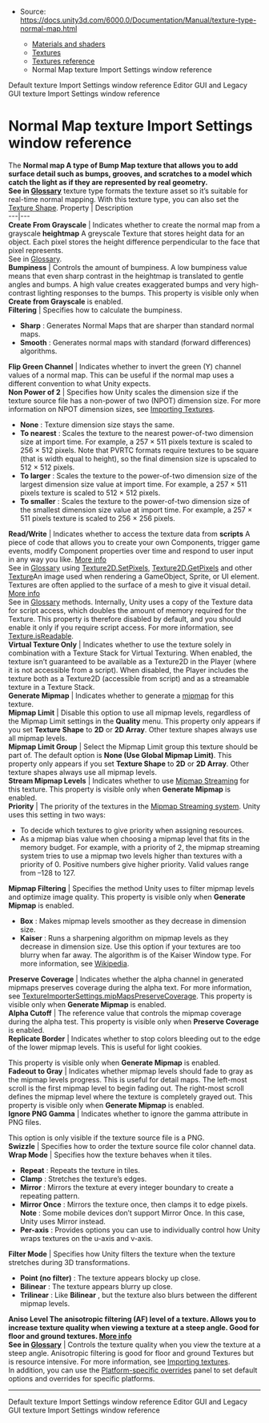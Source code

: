 * Source: https://docs.unity3d.com/6000.0/Documentation/Manual/texture-type-normal-map.html

  * [Materials and shaders](https://docs.unity3d.com/6000.0/Documentation/Manual/materials-and-shaders.html)
  * [Textures](https://docs.unity3d.com/6000.0/Documentation/Manual/Textures-landing.html)
  * [Textures reference](https://docs.unity3d.com/6000.0/Documentation/Manual/textures-reference.html)
  * Normal Map texture Import Settings window reference


[](https://docs.unity3d.com/6000.0/Documentation/Manual/texture-type-default.html)
Default texture Import Settings window reference
[](https://docs.unity3d.com/6000.0/Documentation/Manual/texture-type-editor-gui-and-legacy-gui.html)
Editor GUI and Legacy GUI texture Import Settings window reference
# Normal Map texture Import Settings window reference
The ****Normal map** A type of Bump Map texture that allows you to add surface detail such as bumps, grooves, and scratches to a model which catch the light as if they are represented by real geometry.  
See in [Glossary](https://docs.unity3d.com/6000.0/Documentation/Manual/Glossary.html#Normalmap)** texture type formats the texture asset so it’s suitable for real-time normal mapping. With this texture type, you can also set the [Texture Shape](https://docs.unity3d.com/6000.0/Documentation/Manual/class-TextureImporter.html#textureshape).
Property | Description  
---|---  
**Create From Grayscale** | Indicates whether to create the normal map from a grayscale **heightmap** A greyscale Texture that stores height data for an object. Each pixel stores the height difference perpendicular to the face that pixel represents.  
See in [Glossary](https://docs.unity3d.com/6000.0/Documentation/Manual/Glossary.html#Heightmap).  
**Bumpiness** | Controls the amount of bumpiness. A low bumpiness value means that even sharp contrast in the heightmap is translated to gentle angles and bumps. A high value creates exaggerated bumps and very high-contrast lighting responses to the bumps. This property is visible only when **Create from Grayscale** is enabled.  
**Filtering** | Specifies how to calculate the bumpiness. 
  * **Sharp** : Generates Normal Maps that are sharper than standard normal maps.
  * **Smooth** : Generates normal maps with standard (forward differences) algorithms.

  
**Flip Green Channel** | Indicates whether to invert the green (Y) channel values of a normal map. This can be useful if the normal map uses a different convention to what Unity expects.  
**Non Power of 2** | Specifies how Unity scales the dimension size if the texture source file has a non-power of two (NPOT) dimension size. For more information on NPOT dimension sizes, see [Importing Textures](https://docs.unity3d.com/6000.0/Documentation/Manual/ImportingTextures.html). 
  * **None** : Texture dimension size stays the same.
  * **To nearest** : Scales the texture to the nearest power-of-two dimension size at import time. For example, a 257 × 511 pixels texture is scaled to 256 × 512 pixels. Note that PVRTC formats require textures to be square (that is width equal to height), so the final dimension size is upscaled to 512 × 512 pixels.
  * **To larger** : Scales the texture to the power-of-two dimension size of the largest dimension size value at import time. For example, a 257 × 511 pixels texture is scaled to 512 × 512 pixels.
  * **To smaller** : Scales the texture to the power-of-two dimension size of the smallest dimension size value at import time. For example, a 257 × 511 pixels texture is scaled to 256 × 256 pixels. 

  
**Read/Write** | Indicates whether to access the texture data from **scripts** A piece of code that allows you to create your own Components, trigger game events, modify Component properties over time and respond to user input in any way you like. [More info](https://docs.unity3d.com/6000.0/Documentation/Manual/creating-scripts.html)  
See in [Glossary](https://docs.unity3d.com/6000.0/Documentation/Manual/Glossary.html#Scripts) using [Texture2D.SetPixels](https://docs.unity3d.com/6000.0/Documentation/ScriptReference/Texture2D.SetPixels.html), [Texture2D.GetPixels](https://docs.unity3d.com/6000.0/Documentation/ScriptReference/Texture2D.GetPixels.html) and other [Texture](https://docs.unity3d.com/6000.0/Documentation/ScriptReference/Texture.html)An image used when rendering a GameObject, Sprite, or UI element. Textures are often applied to the surface of a mesh to give it visual detail. [More info](https://docs.unity3d.com/6000.0/Documentation/Manual/class-TextureImporter.html)  
See in [Glossary](https://docs.unity3d.com/6000.0/Documentation/Manual/Glossary.html#texture) methods. Internally, Unity uses a copy of the Texture data for script access, which doubles the amount of memory required for the Texture. This property is therefore disabled by default, and you should enable it only if you require script access. For more information, see [Texture.isReadable](https://docs.unity3d.com/6000.0/Documentation/ScriptReference/Texture-isReadable.html).  
**Virtual Texture Only** | Indicates whether to use the texture solely in combination with a Texture Stack for Virtual Texturing. When enabled, the texture isn’t guaranteed to be available as a Texture2D in the Player (where it is not accessible from a script). When disabled, the Player includes the texture both as a Texture2D (accessible from script) and as a streamable texture in a Texture Stack.  
**Generate Mipmap** | Indicates whether to generate a [mipmap](https://docs.unity3d.com/6000.0/Documentation/Manual/texture-mipmaps-introduction.html) for this texture.  
**Mipmap Limit** | Disable this option to use all mipmap levels, regardless of the Mipmap Limit settings in the **Quality** menu. This property only appears if you set **Texture Shape** to **2D** or **2D Array**. Other texture shapes always use all mipmap levels.  
**Mipmap Limit Group** | Select the Mipmap Limit group this texture should be part of. The default option is **None (Use Global Mipmap Limit)**. This property only appears if you set **Texture Shape** to **2D** or **2D Array**. Other texture shapes always use all mipmap levels.  
**Stream Mipmap Levels** | Indicates whether to use [Mipmap Streaming](https://docs.unity3d.com/6000.0/Documentation/Manual/TextureStreaming.html) for this texture. This property is visible only when **Generate Mipmap** is enabled.  
**Priority** | The priority of the textures in the [Mipmap Streaming system](https://docs.unity3d.com/6000.0/Documentation/Manual/TextureStreaming.html). Unity uses this setting in two ways: 
  * To decide which textures to give priority when assigning resources.
  * As a mipmap bias value when choosing a mipmap level that fits in the memory budget.
For example, with a priority of 2, the mipmap streaming system tries to use a mipmap two levels higher than textures with a priority of 0. Positive numbers give higher priority. Valid values range from –128 to 127.
  
**Mipmap Filtering** | Specifies the method Unity uses to filter mipmap levels and optimize image quality. This property is visible only when **Generate Mipmap** is enabled. 
  * **Box** : Makes mipmap levels smoother as they decrease in dimension size.
  * **Kaiser** : Runs a sharpening algorithm on mipmap levels as they decrease in dimension size. Use this option if your textures are too blurry when far away. The algorithm is of the Kaiser Window type. For more information, see [Wikipedia](https://en.wikipedia.org/wiki/Kaiser_window).

  
**Preserve Coverage** | Indicates whether the alpha channel in generated mipmaps preserves coverage during the alpha text. For more information, see [TextureImporterSettings.mipMapsPreserveCoverage](https://docs.unity3d.com/6000.0/Documentation/ScriptReference/TextureImporterSettings-mipMapsPreserveCoverage.html). This property is visible only when **Generate Mipmap** is enabled.  
**Alpha Cutoff** | The reference value that controls the mipmap coverage during the alpha test. This property is visible only when **Preserve Coverage** is enabled.  
**Replicate Border** | Indicates whether to stop colors bleeding out to the edge of the lower mipmap levels. This is useful for light cookies.  
  
This property is visible only when **Generate Mipmap** is enabled.  
**Fadeout to Gray** | Indicates whether mipmap levels should fade to gray as the mipmap levels progress. This is useful for detail maps. The left-most scroll is the first mipmap level to begin fading out. The right-most scroll defines the mipmap level where the texture is completely grayed out. This property is visible only when **Generate Mipmap** is enabled.  
**Ignore PNG Gamma** | Indicates whether to ignore the gamma attribute in PNG files.  
  
This option is only visible if the texture source file is a PNG.  
**Swizzle** | Specifies how to order the texture source file color channel data.  
**Wrap Mode** | Specifies how the texture behaves when it tiles. 
  * **Repeat** : Repeats the texture in tiles.
  * **Clamp** : Stretches the texture’s edges.
  * **Mirror** : Mirrors the texture at every integer boundary to create a repeating pattern.
  * **Mirror Once** : Mirrors the texture once, then clamps it to edge pixels. **Note** : Some mobile devices don’t support Mirror Once. In this case, Unity uses Mirror instead.
  * **Per-axis** : Provides options you can use to individually control how Unity wraps textures on the u-axis and v-axis.

  
**Filter Mode** | Specifies how Unity filters the texture when the texture stretches during 3D transformations. 
  * **Point (no filter)** : The texture appears blocky up close.
  * **Bilinear** : The texture appears blurry up close.
  * **Trilinear** : Like **Bilinear** , but the texture also blurs between the different mipmap levels.

  
****Aniso Level** The anisotropic filtering (AF) level of a texture. Allows you to increase texture quality when viewing a texture at a steep angle. Good for floor and ground textures. [More info](https://docs.unity3d.com/6000.0/Documentation/Manual/class-TextureImporter.html)  
See in [Glossary](https://docs.unity3d.com/6000.0/Documentation/Manual/Glossary.html#AnisoLevel)** | Controls the texture quality when you view the texture at a steep angle. Anisotropic filtering is good for floor and ground Textures but is resource intensive. For more information, see [Importing textures](https://docs.unity3d.com/6000.0/Documentation/Manual/ImportingTextures.html).  
In addition, you can use the [Platform-specific overrides](https://docs.unity3d.com/6000.0/Documentation/Manual/class-TextureImporter.html#platform) panel to set default options and overrides for specific platforms. 
* * *
[](https://docs.unity3d.com/6000.0/Documentation/Manual/texture-type-default.html)
Default texture Import Settings window reference
[](https://docs.unity3d.com/6000.0/Documentation/Manual/texture-type-editor-gui-and-legacy-gui.html)
Editor GUI and Legacy GUI texture Import Settings window reference
